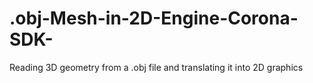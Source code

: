 # .obj-Mesh-in-2D-Engine-Corona-SDK-
Reading 3D geometry from a .obj file and translating it into 2D graphics
